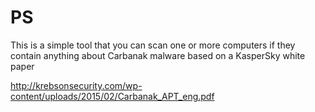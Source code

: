# PS
This is a simple tool that you can scan one or more computers if they contain anything about Carbanak malware based on a KasperSky white paper

http://krebsonsecurity.com/wp-content/uploads/2015/02/Carbanak_APT_eng.pdf
